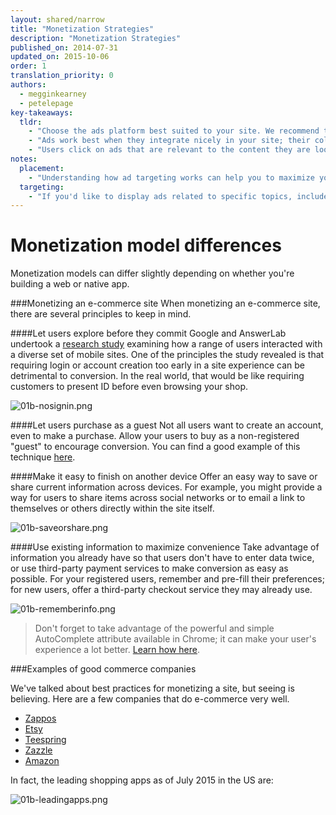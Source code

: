```yaml
---
layout: shared/narrow
title: "Monetization Strategies"
description: "Monetization Strategies"
published_on: 2014-07-31
updated_on: 2015-10-06
order: 1
translation_priority: 0
authors:
  - megginkearney
  - petelepage
key-takeaways:
  tldr: 
    - "Choose the ads platform best suited to your site. We recommend the <a href='http://www.google.com/adsense/start/'>AdSense</a> platform for most sites, and the <a href='http://www.google.com/doubleclick/publishers/'>DoubleClick platform</a> for sites with their own advertising teams."
    - "Ads work best when they integrate nicely in your site; their color, content, size, and location enhance user experience. "
    - "Users click on ads that are relevant to the content they are looking for; understand how ads targeting works so that you can maximize your revenue."
notes:
  placement:
    - "Understanding how ad targeting works can help you to maximize your revenue."
  targeting:
    - "If you'd like to display ads related to specific topics, include complete sentences and paragraphs about these topics."
---
```


# Monetization model differences

Monetization models can differ slightly depending on whether you're building a web or native app. 

###Monetizing an e-commerce site
When monetizing an e-commerce site, there are several principles to keep in mind. 

####Let users explore before they commit
Google and AnswerLab undertook a [research study](https://www.google.com/think/multiscreen/whitepaper-sitedesign.html) examining how a range of users interacted with a diverse set of mobile sites. One of the principles the study revealed is that requiring login or account creation too early in a site experience can be detrimental to conversion. In the real world, that would be like requiring customers to present ID before even browsing your shop.

![01b-nosignin.png](01b-nosignin.png)

####Let users purchase as a guest
Not all users want to create an account, even to make a purchase. Allow your users to buy as a non-registered "guest" to encourage conversion. You can find a good example of this technique [here](http://greenido.github.io/Product-Site-101/).

####Make it easy to finish on another device
Offer an easy way to save or share current information across devices. For example, you might provide a way for users to share items across social networks or to email a link to themselves or others directly within the site itself.

![01b-saveorshare.png](01b-saveorshare.png)

####Use existing information to maximize convenience
Take advantage of information you already have so that users don't have to enter data twice, or use third-party payment services to make conversion as easy as possible. For your registered users, remember and pre-fill their preferences; for new users, offer a third-party checkout service they may already use. 

![01b-rememberinfo.png](01b-rememberinfo.png)

>Don't forget to take advantage of the powerful and simple AutoComplete attribute available in Chrome; it can make your user's experience a lot better. [Learn how here](https://greenido.wordpress.com/2015/05/06/auto-complete-attribute-will-improve-your-profit/).

###Examples of good commerce companies

We've talked about best practices for monetizing a site, but seeing is believing. Here are a few companies that do e-commerce very well.

 - [Zappos](http://www.zappos.com/)
 - [Etsy](https://www.etsy.com/)
 - [Teespring](http://teespring.com/)
 - [Zazzle](http://www.zazzle.com/)
 - [Amazon](http://www.amazon.com/)

In fact, the leading shopping apps as of July 2015 in the US are:

![01b-leadingapps.png](01b-leadingapps.png)
